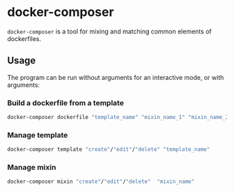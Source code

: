 # docker-composer

`docker-composer` is a tool for mixing and matching common elements of dockerfiles.

## Usage

The program can be run without arguments for an interactive mode, or with arguments:

### Build a dockerfile from a template

```bash
docker-composer dockerfile "template_name" "mixin_name_1" "mixin_name_2" ... "mixin_name_n"
```

### Manage template

```bash
docker-composer template "create"/"edit"/"delete" "template_name"
```

### Manage mixin

```bash
docker-composer mixin "create"/"edit"/"delete"  "mixin_name"
```
